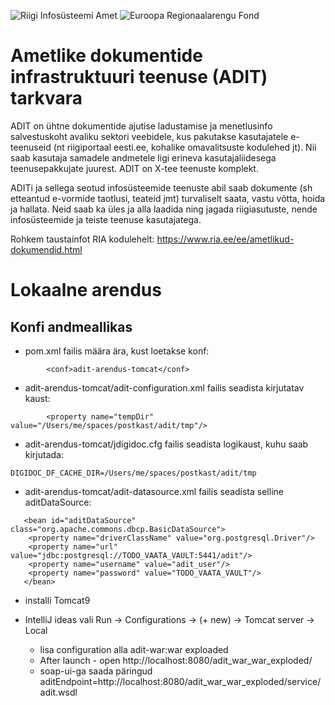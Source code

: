 ![Riigi Infosüsteemi Amet](https://github.com/e-gov/RIHA-Frontend/raw/master/logo/gov-CVI/lions.png "Riigi Infosüsteemi Amet") ![Euroopa Regionaalarengu Fond](https://github.com/e-gov/RIHA-Frontend/raw/master/logo/EU/EL.png "Euroopa Regionaalarengu Fond")

# Ametlike dokumentide infrastruktuuri teenuse (ADIT) tarkvara

ADIT on ühtne dokumentide ajutise ladustamise ja menetlusinfo salvestuskoht avaliku sektori veebidele, kus pakutakse kasutajatele e-teenuseid (nt riigiportaal eesti.ee, kohalike omavalitsuste kodulehed jt). Nii saab kasutaja samadele andmetele ligi erineva kasutajaliidesega teenusepakkujate juurest. ADIT on X-tee teenuste komplekt.

ADITi ja sellega seotud infosüsteemide teenuste abil saab dokumente (sh etteantud e-vormide taotlusi, teateid jmt) turvaliselt saata, vastu võtta, hoida ja hallata. Neid saab ka üles ja alla laadida ning jagada riigiasutuste, nende infosüsteemide ja teiste teenuse kasutajatega.

Rohkem taustainfot RIA kodulehelt: https://www.ria.ee/ee/ametlikud-dokumendid.html

# Lokaalne arendus

## Konfi andmeallikas
 * pom.xml failis määra ära, kust loetakse konf:

```
        <conf>adit-arendus-tomcat</conf>
```

 * adit-arendus-tomcat/adit-configuration.xml failis seadista kirjutatav kaust:

```
        <property name="tempDir" value="/Users/me/spaces/postkast/adit/tmp"/>
```   

 * adit-arendus-tomcat/jdigidoc.cfg failis seadista logikaust, kuhu saab kirjutada:

```
DIGIDOC_DF_CACHE_DIR=/Users/me/spaces/postkast/adit/tmp
```

 * adit-arendus-tomcat/adit-datasource.xml failis seadista selline aditDataSource:

```
   <bean id="aditDataSource" class="org.apache.commons.dbcp.BasicDataSource">
   	<property name="driverClassName" value="org.postgresql.Driver"/>
   	<property name="url" value="jdbc:postgresql://TODO_VAATA_VAULT:5441/adit"/>
   	<property name="username" value="adit_user"/>
   	<property name="password" value="TODO_VAATA_VAULT"/>
   </bean>
```

 * installi Tomcat9

 * IntelliJ ideas vali Run -> Configurations -> (+ new) -> Tomcat server -> Local
   * lisa configuration alla adit-war:war exploaded
   * After launch - open http://localhost:8080/adit_war_war_exploded/
   * soap-ui-ga saada päringud aditEndpoint=http://localhost:8080/adit_war_war_exploded/service/adit.wsdl
    
